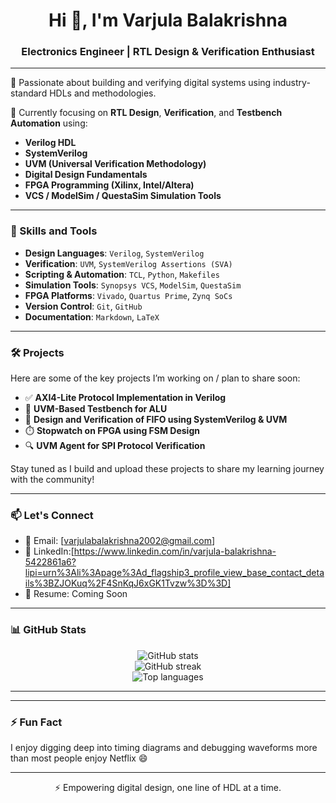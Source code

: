 <h1 align="center">Hi 👋, I'm Varjula Balakrishna</h1>
<h3 align="center">Electronics Engineer | RTL Design & Verification Enthusiast</h3>

---

🔧 Passionate about building and verifying digital systems using industry-standard HDLs and methodologies.

🔬 Currently focusing on **RTL Design**, **Verification**, and **Testbench Automation** using:

- **Verilog HDL**
- **SystemVerilog**
- **UVM (Universal Verification Methodology)**
- **Digital Design Fundamentals**
- **FPGA Programming (Xilinx, Intel/Altera)**
- **VCS / ModelSim / QuestaSim Simulation Tools**

---

### 🧠 Skills and Tools

- **Design Languages**: `Verilog`, `SystemVerilog`
- **Verification**: `UVM`, `SystemVerilog Assertions (SVA)`
- **Scripting & Automation**: `TCL`, `Python`, `Makefiles`
- **Simulation Tools**: `Synopsys VCS`, `ModelSim`, `QuestaSim`
- **FPGA Platforms**: `Vivado`, `Quartus Prime`, `Zynq SoCs`
- **Version Control**: `Git`, `GitHub`
- **Documentation**: `Markdown`, `LaTeX`

---

### 🛠️ Projects

Here are some of the key projects I’m working on / plan to share soon:

- ✅ **AXI4-Lite Protocol Implementation in Verilog**
- 🧪 **UVM-Based Testbench for ALU**
- 🧩 **Design and Verification of FIFO using SystemVerilog & UVM**
- ⏱️ **Stopwatch on FPGA using FSM Design**
- 🔍 **UVM Agent for SPI Protocol Verification**

Stay tuned as I build and upload these projects to share my learning journey with the community!

---

### 📫 Let's Connect

- 📧 Email: [varjulabalakrishna2002@gmail.com]
- 💼 LinkedIn:[https://www.linkedin.com/in/varjula-balakrishna-5422861a6?lipi=urn%3Ali%3Apage%3Ad_flagship3_profile_view_base_contact_details%3BZJOKuq%2F4SnKqJ6xGK1Tvzw%3D%3D]
- 📁 Resume: Coming Soon

---
### 📊 GitHub Stats

<p align="center">
  <img src="https://github-readme-stats.vercel.app/api?username=your-github-username&show_icons=true&theme=radical" alt="GitHub stats" />
  <br />
  <img src="https://github-readme-streak-stats.herokuapp.com/?user=your-github-username&theme=radical" alt="GitHub streak" />
  <br />
  <img src="https://github-readme-stats.vercel.app/api/top-langs/?username=your-github-username&layout=compact&theme=radical" alt="Top languages" />
</p>

---
---

### ⚡ Fun Fact

I enjoy digging deep into timing diagrams and debugging waveforms more than most people enjoy Netflix 😄

---

<p align="center">⚡ Empowering digital design, one line of HDL at a time.</p>
